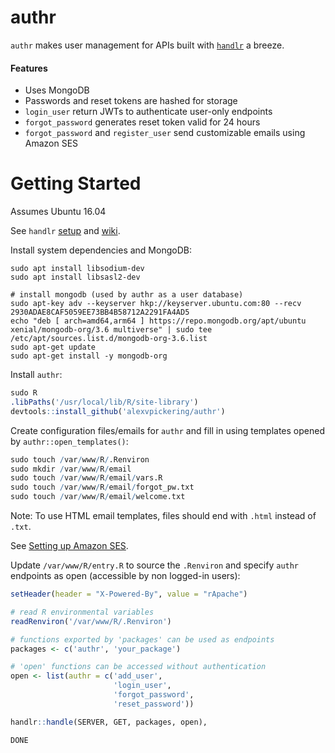 # authr

`authr` makes user management for APIs built with [`handlr`](https://github.com/alexvpickering/handlr) a breeze.

#### Features

* Uses MongoDB
* Passwords and reset tokens are hashed for storage
* `login_user` return JWTs to authenticate user-only endpoints
* `forgot_password` generates reset token valid for 24 hours
* `forgot_password` and `register_user` send customizable emails using Amazon SES


# Getting Started

Assumes Ubuntu 16.04

See `handlr` [setup](https://github.com/alexvpickering/handlr) and [wiki](https://github.com/alexvpickering/handlr/wiki).

Install system dependencies and MongoDB:

```
sudo apt install libsodium-dev
sudo apt install libsasl2-dev

# install mongodb (used by authr as a user database)
sudo apt-key adv --keyserver hkp://keyserver.ubuntu.com:80 --recv 2930ADAE8CAF5059EE73BB4B58712A2291FA4AD5
echo "deb [ arch=amd64,arm64 ] https://repo.mongodb.org/apt/ubuntu xenial/mongodb-org/3.6 multiverse" | sudo tee /etc/apt/sources.list.d/mongodb-org-3.6.list
sudo apt-get update
sudo apt-get install -y mongodb-org

```

Install `authr`:

```R
sudo R
.libPaths('/usr/local/lib/R/site-library')
devtools::install_github('alexvpickering/authr')
```

Create configuration files/emails for `authr` and fill in using templates opened by `authr::open_templates()`: 


```R
sudo touch /var/www/R/.Renviron
sudo mkdir /var/www/R/email
sudo touch /var/www/R/email/vars.R
sudo touch /var/www/R/email/forgot_pw.txt
sudo touch /var/www/R/email/welcome.txt
```

Note: To use HTML email templates, files should end with `.html` instead of `.txt`.

See [Setting up Amazon SES](https://github.com/alexvpickering/authr/wiki/Setting-up-Amazon-SES).

Update `/var/www/R/entry.R` to source the `.Renviron` and specify `authr` endpoints as open (accessible by non logged-in users):

```R
setHeader(header = "X-Powered-By", value = "rApache")

# read R environmental variables 
readRenviron('/var/www/R/.Renviron')

# functions exported by 'packages' can be used as endpoints
packages <- c('authr', 'your_package')

# 'open' functions can be accessed without authentication
open <- list(authr = c('add_user',
                       'login_user',
                       'forgot_password',
                       'reset_password'))

handlr::handle(SERVER, GET, packages, open),

DONE
```


